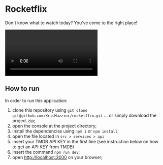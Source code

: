 # Rocketflix

Don't know what to watch today? You've come to the right place!

![Full Screen](https://user-images.githubusercontent.com/93556620/179326455-b6e67415-66c6-4eab-ac6f-412e628a3025.mov)

## How to run

In order to run this application: 

1. clone this repository using ```git clone git@github.com:KrisMazzini/rocketflix.git``` ... or simply download the project zip;
2. open the console at the project directory;
3. install the dependencies using ```npm i``` or ```npm install```;
4. open the file located in ```src > services > api```
5. insert your TMDB API KEY in the first line (see instruction below on how to get an API KEY from TMDB)
6. insert the command ```npm run dev```;
7. open <http://localhost:3000> on your browser;